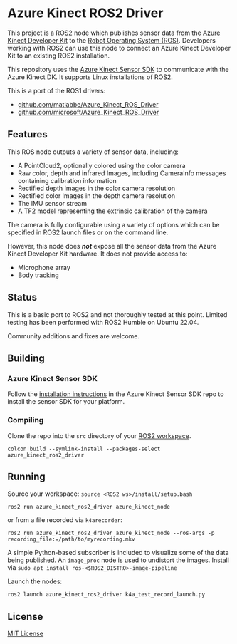 # Azure Kinect ROS2 Driver

This project is a ROS2 node which publishes sensor data from the [Azure Kinect Developer Kit](https://azure.microsoft.com/en-us/services/kinect-dk/) to the [Robot Operating System (ROS)](https://docs.ros.org/). Developers working with ROS2 can use this node to connect an Azure Kinect Developer Kit to an existing ROS2 installation.

This repository uses the [Azure Kinect Sensor SDK](https://github.com/microsoft/Azure-Kinect-Sensor-SDK) to communicate with the Azure Kinect DK. It supports Linux installations of ROS2.

This is a port of the ROS1 drivers:

- [github.com/matlabbe/Azure_Kinect_ROS_Driver](https://github.com/matlabbe/Azure_Kinect_ROS_Driver)
- [github.com/microsoft/Azure_Kinect_ROS_Driver](https://github.com/microsoft/Azure_Kinect_ROS_Driver)

## Features

This ROS node outputs a variety of sensor data, including:

- A PointCloud2, optionally colored using the color camera
- Raw color, depth and infrared Images, including CameraInfo messages containing calibration information
- Rectified depth Images in the color camera resolution
- Rectified color Images in the depth camera resolution
- The IMU sensor stream
- A TF2 model representing the extrinsic calibration of the camera

The camera is fully configurable using a variety of options which can be specified in ROS2 launch files or on the command line.

However, this node does ***not*** expose all the sensor data from the Azure Kinect Developer Kit hardware. It does not provide access to:

- Microphone array
- Body tracking

## Status

This is a basic port to ROS2 and not thoroughly tested at this point. Limited testing has been performed with 
ROS2 Humble on Ubuntu 22.04.

Community additions and fixes are welcome.

## Building

### Azure Kinect Sensor SDK

Follow the [installation instructions](https://github.com/microsoft/Azure-Kinect-Sensor-SDK/blob/develop/docs/usage.md#Installation) in the Azure Kinect Sensor SDK repo to install the sensor SDK for your platform.

### Compiling

Clone the repo into the `src` directory of your [ROS2 workspace](https://docs.ros.org/en/humble/Tutorials/Beginner-Client-Libraries/Creating-A-Workspace/Creating-A-Workspace.html).

`
colcon build --symlink-install --packages-select azure_kinect_ros2_driver
`

## Running
Source your workspace: `source <ROS2 ws>/install/setup.bash`

`ros2 run azure_kinect_ros2_driver azure_kinect_node`

or from a file recorded via `k4arecorder`:

`ros2 run azure_kinect_ros2_driver azure_kinect_node --ros-args -p recording_file:=/path/to/myrecording.mkv`

A simple Python-based subscriber is included to visualize some of the data being published. An `image_proc` node is used
to undistort the images. Install via `sudo apt install ros-<$ROS2_DISTRO>-image-pipeline`

Launch the nodes:

`ros2 launch azure_kinect_ros2_driver k4a_test_record_launch.py`

## License

[MIT License](LICENSE)
